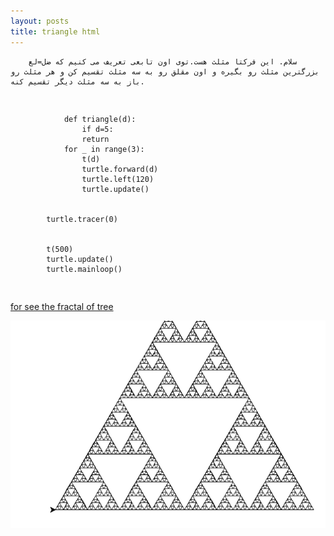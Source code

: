 ```yaml
---
layout: posts
title: triangle html
---
```



<title>the fractal of tree</title>
   
    
 
        
        سلام. این فرکتا مثلث هست.توی اون تابعی تعریف می کنیم که ضل=لع بزرگترین مثلث رو بگیره و اون مقلق رو به سه مثلث تقسیم کن و هر مثلث رو باز به سه مثلث دیگر تقسیم کنه.
        
<div dir="ltr"></div>
<pre>
            
                def triangle(d):
                    if d=5:
                    return
                for _ in range(3):
                    t(d)
                    turtle.forward(d)
                    turtle.left(120)
                    turtle.update()


            turtle.tracer(0)


            t(500)
            turtle.update()
            turtle.mainloop()
</pre>

        
<a href="file:///C:/git/FC02031/S9/tree.htmlv">
            for see the fractal of tree
        </a>
        
![trianfle.html](/assets/images/triangle.PNG)
        
 